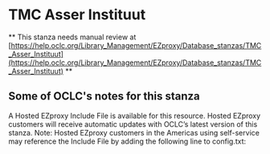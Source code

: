 # TMC Asser Instituut
** This stanza needs manual review at [https://help.oclc.org/Library_Management/EZproxy/Database_stanzas/TMC_Asser_Instituut](https://help.oclc.org/Library_Management/EZproxy/Database_stanzas/TMC_Asser_Instituut) **

## Some of OCLC's notes for this stanza

A Hosted EZproxy Include File is available for this resource. Hosted EZproxy customers will receive automatic updates with OCLC&rsquo;s latest version of this stanza. Note: Hosted EZproxy customers in the Americas using self-service may reference the Include File by adding the following line to config.txt:

&nbsp;

&nbsp;
